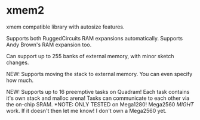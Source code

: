 xmem2
=====

xmem compatible library with autosize features.

Supports both RuggedCircuits RAM expansions automatically.
Supports Andy Brown's RAM expansion too.

Can support up to 255 banks of external memory, with minor sketch changes.

NEW: Supports moving the stack to external memory.
     You can even specify how much.

NEW: Supports up to 16 preemptive tasks on Quadram!
     Each task contains it's own stack and malloc arena!
     Tasks can communicate to each other via the on-chip SRAM.
     *NOTE: ONLY TESTED on Mega1280! 
            Mega2560 *MIGHT* work. If it doesn't then let me know!
            I don't own a Mega2560 yet.
 

